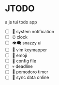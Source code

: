 # JTODO

a js tui todo app

- [ ] 🔔 system notification
- [ ] ⏰ clock
- [ ] 👁‍🗨 snazzy ui
- [ ] 💫 vim keymapper
- [ ] 🚀 emoji
- [ ] 🎊 config file
- [ ] 💀 deadline
- [ ] 🍅 pomodoro timer
- [ ] 🧶 sync data online
